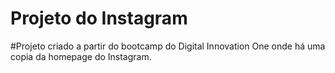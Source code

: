 # Projeto do Instagram

#Projeto criado a partir do bootcamp do Digital Innovation One onde há uma copia da homepage do Instagram.

